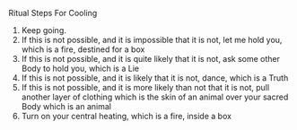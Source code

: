 Ritual Steps For Cooling

1. Keep going.
2. If this is not possible, and it is impossible that it is not, let me hold you, which is a fire, destined for a box
3. If this is not possible, and it is quite likely that it is not, ask some other Body to hold you, which is a Lie
4. If this is not possible, and it is likely that it is not, dance, which is a Truth
5. If this is not possible, and it is more likely than not that it is not, pull another layer of clothing which is the skin of an animal over your sacred Body which is an animal
6. Turn on your central heating, which is a fire, inside a box
